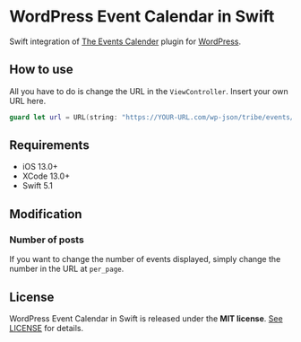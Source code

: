 # WordPress Event Calendar in Swift
Swift integration of [The Events Calender](https://theeventscalendar.com) plugin for [WordPress](https://wordpress.org).

## How to use

All you have to do is change the URL in the `ViewController`. Insert your own URL here.

``` swift
guard let url = URL(string: "https://YOUR-URL.com/wp-json/tribe/events/v1/events/?per_page=100")else{return}
```

## Requirements

- iOS 13.0+
- XCode 13.0+
- Swift 5.1

## Modification
### Number of posts

If you want to change the number of events displayed, simply change the number in the URL at `per_page`.

## License

WordPress Event Calendar in Swift is released under the **MIT license**. [See LICENSE](https://github.com/Wiwaltill/WP-Event-Calender_Swift/blob/main/LICENSE) for details.
